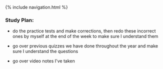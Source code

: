 {% include navigation.html %}

### Study Plan:

- do the practice tests and make corrections, then redo these incorrect ones by myself at the end of the week to make sure I understand them

- go over previous quizzes we have done throughout the year and make sure I understand the questions

- go over video notes I've taken
